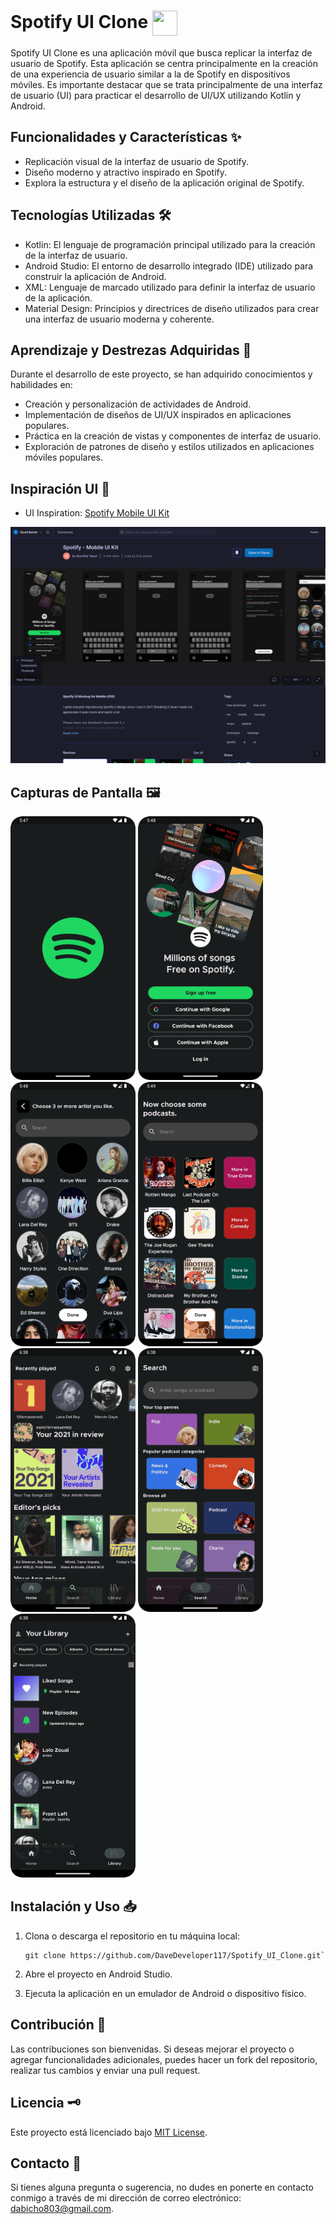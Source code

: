 # Spotify UI Clone <img align="center" height="40" width="40" src="https://cdn.simpleicons.org/spotify/1DB954" />

Spotify UI Clone es una aplicación móvil que busca replicar la interfaz de usuario de Spotify. Esta aplicación se centra principalmente en la creación de una experiencia de usuario similar a la de Spotify en dispositivos móviles. Es importante destacar que se trata principalmente de una interfaz de usuario (UI) para practicar el desarrollo de UI/UX utilizando Kotlin y Android.

## Funcionalidades y Características ✨

- Replicación visual de la interfaz de usuario de Spotify.
- Diseño moderno y atractivo inspirado en Spotify.
- Explora la estructura y el diseño de la aplicación original de Spotify.

## Tecnologías Utilizadas 🛠️

- Kotlin: El lenguaje de programación principal utilizado para la creación de la interfaz de usuario.
- Android Studio: El entorno de desarrollo integrado (IDE) utilizado para construir la aplicación de Android.
- XML: Lenguaje de marcado utilizado para definir la interfaz de usuario de la aplicación.
- Material Design: Principios y directrices de diseño utilizados para crear una interfaz de usuario moderna y coherente.

## Aprendizaje y Destrezas Adquiridas 🦾

Durante el desarrollo de este proyecto, se han adquirido conocimientos y habilidades en:

- Creación y personalización de actividades de Android.
- Implementación de diseños de UI/UX inspirados en aplicaciones populares.
- Práctica en la creación de vistas y componentes de interfaz de usuario.
- Exploración de patrones de diseño y estilos utilizados en aplicaciones móviles populares.

## Inspiración UI 🎨

- UI Inspiration: [Spotify Mobile UI Kit](https://www.figma.com/community/file/1052832340031141040/Spotify---Mobile-UI-Kit)
<img src="assets/ui_inspiration.png" alt="splash" width="1000">

## Capturas de Pantalla 🖼️

<img src="assets/splash.png" alt="splash" width="200"> <img src="assets/login.png" alt="login" width="200"> <img src="assets/artist.png" alt="artist" width="200"> <img src="assets/podcast.png" alt="podcast" width="200"> <img src="assets/home.png" alt="home" width="200"> <img src="assets/search.png" alt="search" width="200"> <img src="assets/library.png" alt="library" width="200">

## Instalación y Uso 📥

1. Clona o descarga el repositorio en tu máquina local:

   ```shell
   git clone https://github.com/DaveDeveloper117/Spotify_UI_Clone.git` 

2.  Abre el proyecto en Android Studio.
    
3.  Ejecuta la aplicación en un emulador de Android o dispositivo físico.

## Contribución 🤝

Las contribuciones son bienvenidas. Si deseas mejorar el proyecto o agregar funcionalidades adicionales, puedes hacer un fork del repositorio, realizar tus cambios y enviar una pull request.

## Licencia 🗝️

Este proyecto está licenciado bajo [MIT License](https://github.com/DaveDeveloper117/Spotify_UI_Clone/blob/master/LICENSE).

## Contacto 📩

Si tienes alguna pregunta o sugerencia, no dudes en ponerte en contacto conmigo a través de mi dirección de correo electrónico: [dabicho803@gmail.com](mailto:dabicho803@gmail.com).
